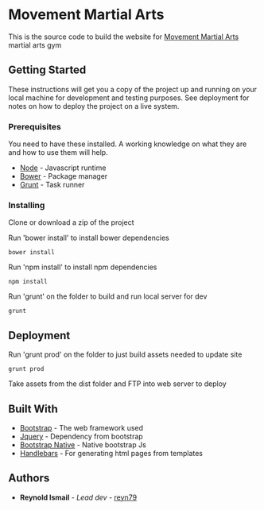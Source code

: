 # Movement Martial Arts

This is the source code to build the website for [Movement Martial Arts](http://www.movementmartialarts.com.au) martial arts gym

## Getting Started

These instructions will get you a copy of the project up and running on your local machine for development and testing purposes. See deployment for notes on how to deploy the project on a live system.

### Prerequisites

You need to have these installed. A working knowledge on what they are and how to use them will help.

* [Node](https://nodejs.org/en/) - Javascript runtime
* [Bower](https://bower.io/) - Package manager
* [Grunt](https://gruntjs.com/) - Task runner

### Installing

Clone or download a zip of the project

Run 'bower install' to install bower dependencies

```
bower install
```

Run 'npm install' to install npm dependencies

```
npm install
```

Run 'grunt' on the folder to build and run local server for dev

```
grunt
```

## Deployment


Run 'grunt prod' on the folder to just build assets needed to update site

```
grunt prod
```

Take assets from the dist folder and FTP into web server to deploy

## Built With

* [Bootstrap](http://getbootstrap.com) - The web framework used
* [Jquery](https://jquery.com/) - Dependency from bootstrap
* [Bootstrap Native](http://thednp.github.io/bootstrap.native) - Native bootstrap Js
* [Handlebars](http://handlebarsjs.com/) - For generating html pages from templates

## Authors

* **Reynold Ismail** - *Lead dev* - [reyn79](https://github.com/reyn79)
